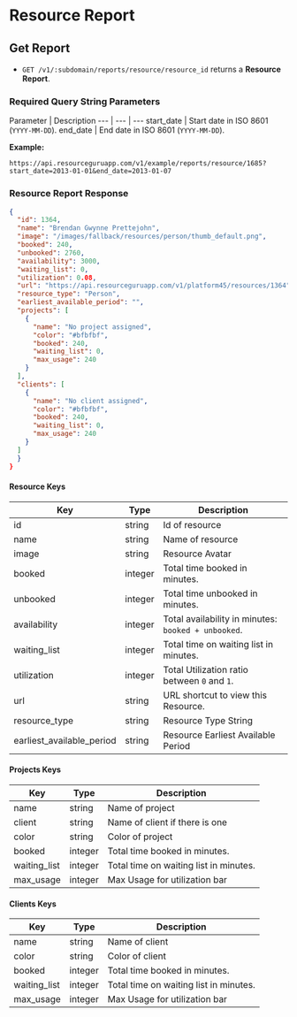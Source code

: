 # Resource Report

## Get Report

* `GET /v1/:subdomain/reports/resource/resource_id` returns a **Resource Report**.

### Required Query String Parameters

Parameter | Description
--- | --- | ---
start_date | Start date in ISO 8601 (`YYYY-MM-DD`).
end_date | End date in ISO 8601 (`YYYY-MM-DD`).

**Example:**

```
https://api.resourceguruapp.com/v1/example/reports/resource/1685?start_date=2013-01-01&end_date=2013-01-07
```

### Resource Report Response

```json
{
  "id": 1364,
  "name": "Brendan Gwynne Prettejohn",
  "image": "/images/fallback/resources/person/thumb_default.png",
  "booked": 240,
  "unbooked": 2760,
  "availability": 3000,
  "waiting_list": 0,
  "utilization": 0.08,
  "url": "https://api.resourceguruapp.com/v1/platform45/resources/1364",
  "resource_type": "Person",
  "earliest_available_period": "",
  "projects": [
    {
      "name": "No project assigned",
      "color": "#bfbfbf",
      "booked": 240,
      "waiting_list": 0,
      "max_usage": 240
    }
  ],
  "clients": [
    {
      "name": "No client assigned",
      "color": "#bfbfbf",
      "booked": 240,
      "waiting_list": 0,
      "max_usage": 240
    }
  ]
  }
}
```
#### Resource Keys

Key | Type | Description
--- | --- | ---
id  | string | Id of resource
name | string | Name of resource
image | string | Resource Avatar
booked | integer | Total time booked in minutes.
unbooked | integer | Total time unbooked in minutes.
availability | integer | Total availability in minutes: `booked + unbooked`.
waiting_list | integer | Total time on waiting list in minutes.
utilization | integer | Total Utilization ratio between `0` and `1`.
url | string | URL shortcut to view this Resource.
resource_type | string | Resource Type String
earliest_available_period | string | Resource Earliest Available Period

#### Projects Keys
Key | Type | Description
--- | --- | ---
name | string | Name of project
client | string | Name of client if there is one
color  | string | Color of project
booked | integer | Total time booked in minutes.
waiting_list | integer | Total time on waiting list in minutes.
max_usage | integer | Max Usage for utilization bar 

#### Clients Keys
Key | Type | Description
--- | --- | ---
name | string | Name of client
color  | string | Color of client
booked | integer | Total time booked in minutes.
waiting_list | integer | Total time on waiting list in minutes.
max_usage | integer | Max Usage for utilization bar 
